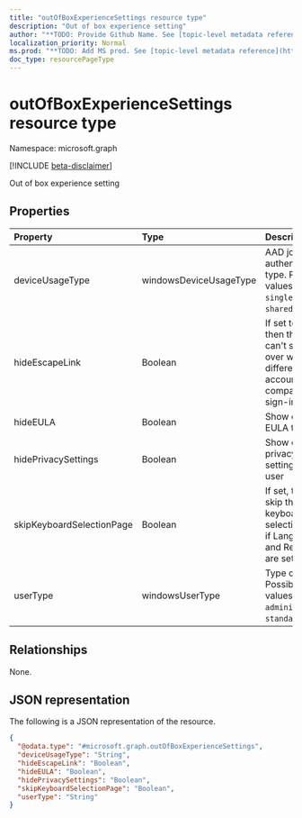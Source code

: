 ```yaml
---
title: "outOfBoxExperienceSettings resource type"
description: "Out of box experience setting"
author: "**TODO: Provide Github Name. See [topic-level metadata reference](https://msgo.azurewebsites.net/add/document/guidelines/metadata.html#topic-level-metadata)**"
localization_priority: Normal
ms.prod: "**TODO: Add MS prod. See [topic-level metadata reference](https://msgo.azurewebsites.net/add/document/guidelines/metadata.html#topic-level-metadata)**"
doc_type: resourcePageType
---
```


# outOfBoxExperienceSettings resource type

Namespace: microsoft.graph

[!INCLUDE [beta-disclaimer](../../includes/beta-disclaimer.md)]

Out of box experience setting

## Properties
|Property|Type|Description|
|:---|:---|:---|
|deviceUsageType|windowsDeviceUsageType|AAD join authentication type. Possible values are: `singleUser`, `shared`.|
|hideEscapeLink|Boolean|If set to true, then the user can't start over with different account, on company sign-in|
|hideEULA|Boolean|Show or hide EULA to user|
|hidePrivacySettings|Boolean|Show or hide privacy settings to user|
|skipKeyboardSelectionPage|Boolean|If set, then skip the keyboard selection page if Language and Region are set|
|userType|windowsUserType|Type of user. Possible values are: `administrator`, `standard`.|

## Relationships
None.

## JSON representation
The following is a JSON representation of the resource.
<!-- {
  "blockType": "resource",
  "@odata.type": "microsoft.graph.outOfBoxExperienceSettings"
}
-->
``` json
{
  "@odata.type": "#microsoft.graph.outOfBoxExperienceSettings",
  "deviceUsageType": "String",
  "hideEscapeLink": "Boolean",
  "hideEULA": "Boolean",
  "hidePrivacySettings": "Boolean",
  "skipKeyboardSelectionPage": "Boolean",
  "userType": "String"
}
```

